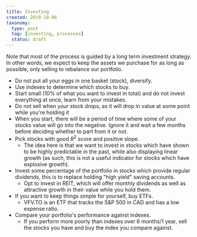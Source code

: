 ```yaml
---
title: Investing
created: 2019-10-06
taxonomy:
  type: post
  tag: [investing, processes]
  status: draft
---
```


Note that most of the process is guided by a long term investment strategy. In other words, we expect to keep the assets we purchase for as long as possible, only selling to rebalance our portfolio.

* Do not put all your eggs in one basket (stock), diversify.
* Use indexes to determine which stocks to buy.
* Start small (10% of what you want to invest in total) and do not invest everything at once, learn from your mistakes.
* Do not sell when your stock drops, as it will drop in value at some point while you're holding it
* When you start, there will be a period of time where some of your stocks value will go into the negative. Ignore it and wait a few months before deciding whether to part from it or not.
* Pick stocks with good $R^2$ score and positive slope.
	* The idea here is that we want to invest in stocks which have shown to be highly predictable in the past, while also displaying linear growth (as such, this is not a useful indicator for stocks which have explosive growth).
* Invest some percentage of the portfolio in stocks which provide regular dividends, this is to replace holding "high yield" saving accounts.
	* Opt to invest in REIT, which will offer monthly dividends as well as attractive growth in their value while you hold them.
* If you want to keep things simple for yourself, buy ETFs.
	* VFV.TO is an ETF that tracks the S&P 500 in CAD and has a low expense ratio.
* Compare your portfolio's performance against indexes.
	* If you perform more poorly than indexes over 6 months/1 year, sell the stocks you have and buy the index you compare against.
